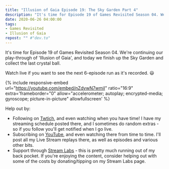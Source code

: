 ```yaml
---
title: "Illusion of Gaia Episode 19: The Sky Garden Part 4"
description: "It's time for Episode 19 of Games Revisited Season 04. We're continuing our play-through of 'Illusion of Gaia', and today we finish up the Sky Garden and collect the last crystal ball."
date: 2020-06-26 04:00:00
tags:
- Games Revisited
- Illusion of Gaia
repost: "" #"dev.to"
---
```


It's time for Episode 19 of Games Revisited Season 04. We're continuing our play-through of 'Illusion of Gaia', and today we finish up the Sky Garden and collect the last crystal ball.

Watch live if you want to see the next 6-episode run as it's recorded. :smiley:
<!--more-->

{% include responsive-embed url="https://youtube.com/embed/nZdvwN7wmiI" ratio="16:9" extra='frameborder="0" allow="accelerometer; autoplay; encrypted-media; gyroscope; picture-in-picture" allowfullscreen' %}

Help out by:
 * Following on [Twtich](https://twitch.tv/AnonJr_Live), and even watching when you have time! I have my streaming schedule posted there, and I sometimes do random extras - so if you follow you'll get notified when I go live.
 * Subscribing on [YouTube](http://www.youtube.com/channel/UCXafqhKHbkSUIrq0LAuu0tw), and even watching there from time to time. I'll post all my Live Stream replays there, as well as episodes and various other bits.
 * Support through [Stream Labs](https://streamlabs.com/anonjr_live) - this is pretty much running out of my back pocket. If you're enjoying the content, consider helping out with some of the costs by donating/tipping on my Stream Labs page.